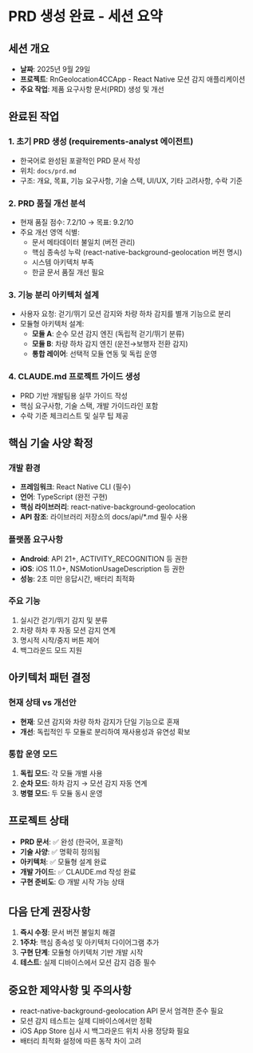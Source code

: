 # PRD 생성 완료 - 세션 요약

## 세션 개요
- **날짜**: 2025년 9월 29일
- **프로젝트**: RnGeolocation4CCApp - React Native 모션 감지 애플리케이션
- **주요 작업**: 제품 요구사항 문서(PRD) 생성 및 개선

## 완료된 작업

### 1. 초기 PRD 생성 (requirements-analyst 에이전트)
- 한국어로 완성된 포괄적인 PRD 문서 작성
- 위치: `docs/prd.md`
- 구조: 개요, 목표, 기능 요구사항, 기술 스택, UI/UX, 기타 고려사항, 수락 기준

### 2. PRD 품질 개선 분석
- 현재 품질 점수: 7.2/10 → 목표: 9.2/10
- 주요 개선 영역 식별:
  - 문서 메타데이터 불일치 (버전 관리)
  - 핵심 종속성 누락 (react-native-background-geolocation 버전 명시)
  - 시스템 아키텍처 부족
  - 한글 문서 품질 개선 필요

### 3. 기능 분리 아키텍처 설계
- 사용자 요청: 걷기/뛰기 모션 감지와 차량 하차 감지를 별개 기능으로 분리
- 모듈형 아키텍처 설계:
  - **모듈 A**: 순수 모션 감지 엔진 (독립적 걷기/뛰기 분류)
  - **모듈 B**: 차량 하차 감지 엔진 (운전→보행자 전환 감지)
  - **통합 레이어**: 선택적 모듈 연동 및 독립 운영

### 4. CLAUDE.md 프로젝트 가이드 생성
- PRD 기반 개발팀용 실무 가이드 작성
- 핵심 요구사항, 기술 스택, 개발 가이드라인 포함
- 수락 기준 체크리스트 및 실무 팁 제공

## 핵심 기술 사양 확정

### 개발 환경
- **프레임워크**: React Native CLI (필수)
- **언어**: TypeScript (완전 구현)
- **핵심 라이브러리**: react-native-background-geolocation
- **API 참조**: 라이브러리 저장소의 docs/api/*.md 필수 사용

### 플랫폼 요구사항
- **Android**: API 21+, ACTIVITY_RECOGNITION 등 권한
- **iOS**: iOS 11.0+, NSMotionUsageDescription 등 권한
- **성능**: 2초 미만 응답시간, 배터리 최적화

### 주요 기능
1. 실시간 걷기/뛰기 감지 및 분류
2. 차량 하차 후 자동 모션 감지 연계
3. 명시적 시작/중지 버튼 제어
4. 백그라운드 모드 지원

## 아키텍처 패턴 결정

### 현재 상태 vs 개선안
- **현재**: 모션 감지와 차량 하차 감지가 단일 기능으로 혼재
- **개선**: 독립적인 두 모듈로 분리하여 재사용성과 유연성 확보

### 통합 운영 모드
1. **독립 모드**: 각 모듈 개별 사용
2. **순차 모드**: 하차 감지 → 모션 감지 자동 연계
3. **병렬 모드**: 두 모듈 동시 운영

## 프로젝트 상태
- **PRD 문서**: ✅ 완성 (한국어, 포괄적)
- **기술 사양**: ✅ 명확히 정의됨
- **아키텍처**: ✅ 모듈형 설계 완료
- **개발 가이드**: ✅ CLAUDE.md 작성 완료
- **구현 준비도**: 🟡 개발 시작 가능 상태

## 다음 단계 권장사항
1. **즉시 수정**: 문서 버전 불일치 해결
2. **1주차**: 핵심 종속성 및 아키텍처 다이어그램 추가
3. **구현 단계**: 모듈형 아키텍처 기반 개발 시작
4. **테스트**: 실제 디바이스에서 모션 감지 검증 필수

## 중요한 제약사항 및 주의사항
- react-native-background-geolocation API 문서 엄격한 준수 필요
- 모션 감지 테스트는 실제 디바이스에서만 정확
- iOS App Store 심사 시 백그라운드 위치 사용 정당화 필요
- 배터리 최적화 설정에 따른 동작 차이 고려